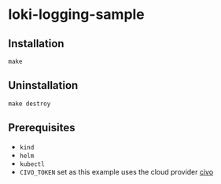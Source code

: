 # loki-logging-sample

## Installation

`make`

## Uninstallation

`make destroy`

## Prerequisites

- `kind`
- `helm`
- `kubectl`
- `CIVO_TOKEN` set as this example uses the cloud provider [civo](https://civo.com)

